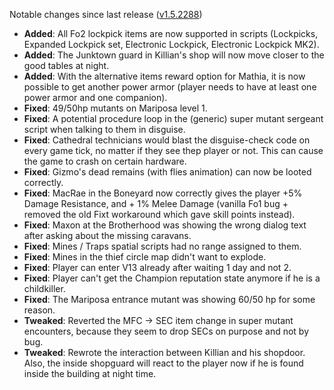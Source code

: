 Notable changes since last release ([v1.5.2288](https://github.com/rotators/Fo1in2/releases/tag/v1.5.2288))

- **Added**: All Fo2 lockpick items are now supported in scripts (Lockpicks, Expanded Lockpick set, Electronic Lockpick, Electronic Lockpick MK2).
- **Added**: The Junktown guard in Killian's shop will now move closer to the good tables at night.
- **Added**: With the alternative items reward option for Mathia, it is now possible to get another power armor (player needs to have at least one power armor and one companion).
- **Fixed**: 49/50hp mutants on Mariposa level 1.
- **Fixed**: A potential procedure loop in the (generic) super mutant sergeant script when talking to them in disguise.
- **Fixed**: Cathedral technicians would blast the disguise-check code on every game tick, no matter if they see thep player or not. This can cause the game to crash on certain hardware.
- **Fixed**: Gizmo's dead remains (with flies animation) can now be looted correctly.
- **Fixed**: MacRae in the Boneyard now correctly gives the player +5% Damage Resistance, and + 1% Melee Damage (vanilla Fo1 bug + removed the old Fixt workaround which gave skill points instead).
- **Fixed**: Maxon at the Brotherhood was showing the wrong dialog text after asking about the missing caravans.
- **Fixed**: Mines / Traps spatial scripts had no range assigned to them.
- **Fixed**: Mines in the thief circle map didn't want to explode.
- **Fixed**: Player can enter V13 already after waiting 1 day and not 2.
- **Fixed**: Player can't get the Champion reputation state anymore if he is a childkiller.
- **Fixed**: The Mariposa entrance mutant was showing 60/50 hp for some reason.
- **Tweaked**: Reverted the MFC -> SEC item change in super mutant encounters, because they seem to drop SECs on purpose and not by bug. 
- **Tweaked**: Rewrote the interaction between Killian and his shopdoor. Also, the inside shopguard will react to the player now if he is found inside the building at night time.
